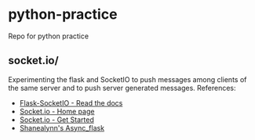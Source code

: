 # python-practice
Repo for python practice

<h2>socket.io/</h2>
<p>Experimenting the flask and SocketIO to push messages among clients of the same server and to push server generated messages.
References:
<ul>
  <li><a href="https://flask-socketio.readthedocs.io/en/latest/" target="_blank">Flask-SocketIO - Read the docs</a></li>
  <li><a href="https://socket.io/" target="_blank">Socket.io - Home page</a></li>
  <li><a href="https://socket.io/get-started/chat/" target="_blank">Socket.io - Get Started</a></li>
  <li><a href="https://github.com/shanealynn/async_flask" target="_blank">Shanealynn's Async_flask</a></li>
</ul>
